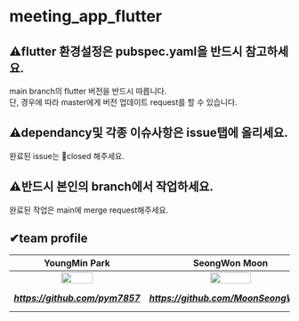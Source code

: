 # meeting_app_flutter

## ⚠flutter 환경설정은 pubspec.yaml을 반드시 참고하세요.
main branch의 flutter 버전을 반드시 따릅니다.<br>
단, 경우에 따라 master에게 버전 업데이트 request를 할 수 있습니다.

## ⚠dependancy및 각종 이슈사항은 issue탭에 올리세요.
완료된 issue는 🚫closed 해주세요.

## ⚠반드시 본인의 branch에서 작업하세요.
완료된 작업은 main에 merge request해주세요.

## ✔team profile
| YoungMin Park | SeongWon Moon | SeongRyeol Jung |
| :---: | :---: | :---: |
| <img src="https://avatars.githubusercontent.com/u/44596598?s=460&u=bc034f5fbfd65fdf3679fd4086933e2393dae71c&v=4" width="50%"></img>  | <img src="https://avatars.githubusercontent.com/u/64255265?v=4" width="50%"></img>  | <img src="https://avatars.githubusercontent.com/u/59243180?v=4" width="50%"></img> |
| ***https://github.com/pym7857*** | ***https://github.com/MoonSeongWon1*** | ***https://github.com/what-is-your-url*** |
